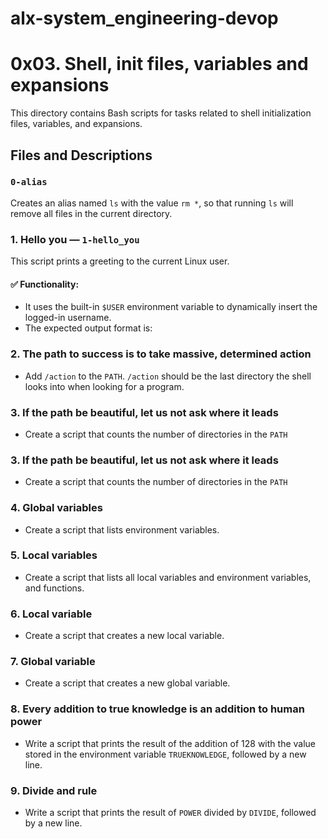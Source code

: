 # alx-system_engineering-devop
# 0x03. Shell, init files, variables and expansions

This directory contains Bash scripts for tasks related to shell initialization files, variables, and expansions.

## Files and Descriptions

### `0-alias`
Creates an alias named `ls` with the value `rm *`, so that running `ls` will remove all files in the current directory.

### 1. Hello you — `1-hello_you`

This script prints a greeting to the current Linux user.

#### ✅ Functionality:
- It uses the built-in `$USER` environment variable to dynamically insert the logged-in username.
- The expected output format is:

### 2. The path to success is to take massive, determined action
- Add `/action` to the `PATH`. `/action` should be the last directory the shell looks into when looking for a program.

### 3. If the path be beautiful, let us not ask where it leads
- Create a script that counts the number of directories in the `PATH`

### 3. If the path be beautiful, let us not ask where it leads
- Create a script that counts the number of directories in the `PATH`

### 4. Global variables
- Create a script that lists environment variables.

### 5. Local variables
- Create a script that lists all local variables and environment variables, and functions.

### 6. Local variable
- Create a script that creates a new local variable.

### 7. Global variable
- Create a script that creates a new global variable.

### 8. Every addition to true knowledge is an addition to human power
- Write a script that prints the result of the addition of 128 with the value stored in the environment variable `TRUEKNOWLEDGE`, followed by a new line.

### 9. Divide and rule
- Write a script that prints the result of `POWER` divided by `DIVIDE`, followed by a new line.
